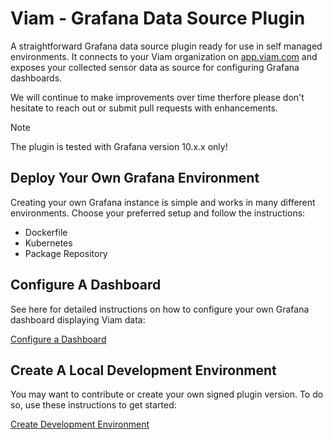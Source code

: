 # Viam - Grafana Data Source Plugin

A straightforward Grafana data source plugin ready for use in self managed environments.
It connects to your Viam organization on [app.viam.com](https://app.viam.com) and exposes your collected sensor data as source for configuring Grafana dashboards.

We will continue to make improvements over time therfore please don't hesitate to reach out or submit pull requests with enhancements.

> [!NOTE]  
> The plugin is tested with Grafana version 10.x.x only!

## Deploy Your Own Grafana Environment

Creating your own Grafana instance is simple and works in many different environments. Choose your preferred setup and follow the instructions:
- Dockerfile
- Kubernetes
- Package Repository

## Configure A Dashboard
See here for detailed instructions on how to configure your own Grafana dashboard displaying Viam data: 

[Configure a Dashboard](docs/configure-dashboard.md)

## Create A Local Development Environment
You may want to contribute or create your own signed plugin version. To do so, use these instructions to get started:

[Create Development Environment](docs/dev-environment.md)


